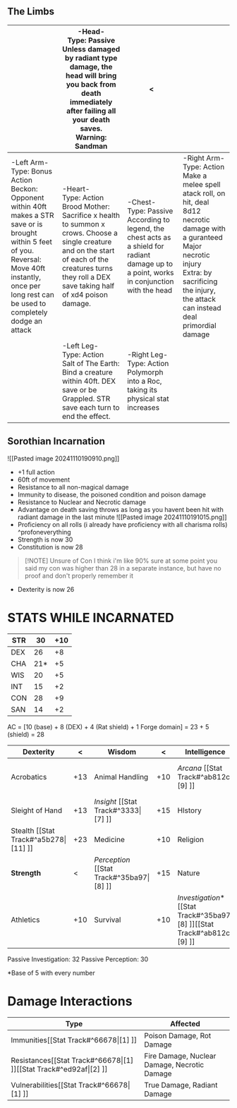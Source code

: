 ## The Limbs

|                                                                                                                                                                                                                            | -Head-  <br>Type: Passive  <br>Unless damaged by radiant type damage, the head will bring you back from death immediately after failing all your death saves.  <br>Warning: Sandman                                | <                                                                                                                                                    |                                                                                                                                                                                                                                 |
| -------------------------------------------------------------------------------------------------------------------------------------------------------------------------------------------------------------------------- | ------------------------------------------------------------------------------------------------------------------------------------------------------------------------------------------------------------------ | ---------------------------------------------------------------------------------------------------------------------------------------------------- | ------------------------------------------------------------------------------------------------------------------------------------------------------------------------------------------------------------------------------- |
| -Left Arm-  <br>Type: Bonus Action  <br>Beckon: Opponent within 40ft makes a STR save or is brought within 5 feet of you.  <br>Reversal: Move 40ft instantly, once per long rest can be used to completely dodge an attack | -Heart-  <br>Type: Action  <br>Brood Mother: Sacrifice x health to summon x crows. Choose a single creature and on the start of each of the creatures turns they roll a DEX save taking half of xd4 poison damage. | -Chest-  <br>Type: Passive  <br>According to legend, the chest acts as a shield for radiant damage up to a point, works in conjunction with the head | -Right Arm-  <br>Type: Action  <br>Make a melee spell atack roll, on hit, deal 8d12 necrotic damage with a guranteed Major necrotic injury  <br>Extra: by sacrificing the injury, the attack can instead deal primordial damage |
|                                                                                                                                                                                                                            | -Left Leg-  <br>Type: Action  <br>Salt of The Earth: Bind a creature within 40ft. DEX save or be Grappled. STR save each turn to end the effect.                                                                   | -Right Leg-  <br>Type: Action  <br>Polymorph into a Roc, taking its physical stat increases                                                          |                                                                                                                                                                                                                                 |

## Sorothian Incarnation
![[Pasted image 20241110190910.png]]
- +1 full action
- 60ft of movement
- Resistance to all non-magical damage
- Immunity to disease, the poisoned condition and poison damage
- Resistance to Nuclear and Necrotic damage
- Advantage on death saving throws as long as you havent been hit with radiant damage in the last minute
![[Pasted image 20241110191015.png]]
- Proficiency on all rolls (i already have proficiency with all charisma rolls) ^profoneverything
- Strength is now 30
- Constitution is now 28

> [!NOTE] Unsure of Con
> I think i'm like 90% sure at some point you said my con was higher than 28 in a separate instance, but have no proof and don't properly remember it

- Dexterity is now 26

# STATS WHILE INCARNATED

| STR | 30  | +10 |
| --- | --- | --- |
| DEX | 26  | +8  |
| CHA | 21* | +5  |
| WIS | 20  | +5  |
| INT | 15  | +2  |
| CON | 28  | +9  |
| SAN | 14  | +2  |
AC = \[10 (base) + 8 (DEX) + 4 (Rat shield) + 1 Forge domain] =  23 + 5 (shield) = 28

| Dexterity                             | <   | Wisdom                                    | <   | Intelligence                                                                | <   | Charisma                              | <   |
| ------------------------------------- | --- | ----------------------------------------- | --- | --------------------------------------------------------------------------- | --- | ------------------------------------- | --- |
| Acrobatics                            | +13 | Animal Handling                           | +10 | *Arcana* [[Stat Track#^ab812c\|[9] ]]                                       | +12 | Persuasion [[Stat Track#^3333\|[7] ]] | +10 |
| Sleight of Hand                       | +13 | *Insight* [[Stat Track#^3333\|[7] ]]      | +15 | HIstory                                                                     | +7  | Deception                             | +10 |
| Stealth [[Stat Track#^a5b278\|[11] ]] | +23 | Medicine                                  | +10 | Religion                                                                    | +7  | Intimidation                          | +10 |
| **Strength**                          | <   | *Perception* [[Stat Track#^35ba97\|[8] ]] | +15 | Nature                                                                      | +7  | Performance                           | +10 |
| Athletics                             | +10 | Survival                                  | +10 | *Investigation*\*  [[Stat Track#^35ba97\|[8] ]][[Stat Track#^ab812c\|[9] ]] | +17 | ^                                     | ^   |
Passive Investigation: 32
Passive Perception: 30

\*Base of 5 with every number

# Damage Interactions 

| Type                                                               | Affected                                     |
| ------------------------------------------------------------------ | -------------------------------------------- |
| Immunities[[Stat Track#^66678\|[1] ]]                              | Poison Damage, Rot Damage                    |
| Resistances[[Stat Track#^66678\|[1] ]][[Stat Track#^ed92af\|[2] ]] | Fire Damage, Nuclear Damage, Necrotic Damage |
| Vulnerabilities[[Stat Track#^66678\|[1] ]]                         | True Damage, Radiant Damage                  |
